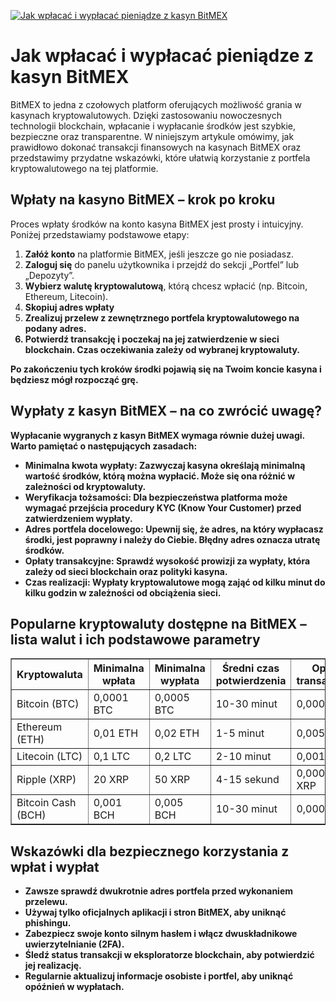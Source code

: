 [![Jak wpłacać i wypłacać pieniądze z kasyn BitMEX](https://123-caf.pages.dev/gitsignup.png)](https://vrmoo.ru/Bt82HjjY)

<h1>Jak wpłacać i wypłacać pieniądze z kasyn BitMEX</h1> <p>BitMEX to jedna z czołowych platform oferujących możliwość grania w kasynach kryptowalutowych. Dzięki zastosowaniu nowoczesnych technologii blockchain, wpłacanie i wypłacanie środków jest szybkie, bezpieczne oraz transparentne. W niniejszym artykule omówimy, jak prawidłowo dokonać transakcji finansowych na kasynach BitMEX oraz przedstawimy przydatne wskazówki, które ułatwią korzystanie z portfela kryptowalutowego na tej platformie.</p>  <h2>Wpłaty na kasyno BitMEX – krok po kroku</h2> <p>Proces wpłaty środków na konto kasyna BitMEX jest prosty i intuicyjny. Poniżej przedstawiamy podstawowe etapy:</p> <ol>   <li><strong>Załóż konto</strong> na platformie BitMEX, jeśli jeszcze go nie posiadasz.</li>   <li><strong>Zaloguj się</strong> do panelu użytkownika i przejdź do sekcji „Portfel” lub „Depozyty”.</li>   <li><strong>Wybierz walutę kryptowalutową</strong>, którą chcesz wpłacić (np. Bitcoin, Ethereum, Litecoin).</li>   <li><strong>Skopiuj adres wpłaty</strong, który zostanie wygenerowany specjalnie dla Twojego konta.</li>   <li><strong>Zrealizuj przelew</strong> z zewnętrznego portfela kryptowalutowego na podany adres.</li>   <li><strong>Potwierdź transakcję</strong> i poczekaj na jej zatwierdzenie w sieci blockchain. Czas oczekiwania zależy od wybranej kryptowaluty.</li> </ol> <p>Po zakończeniu tych kroków środki pojawią się na Twoim koncie kasyna i będziesz mógł rozpocząć grę.</p>  <h2>Wypłaty z kasyn BitMEX – na co zwrócić uwagę?</h2> <p>Wypłacanie wygranych z kasyn BitMEX wymaga równie dużej uwagi. Warto pamiętać o następujących zasadach:</p> <ul>   <li><strong>Minimalna kwota wypłaty:</strong> Zazwyczaj kasyna określają minimalną wartość środków, którą można wypłacić. Może się ona różnić w zależności od kryptowaluty.</li>   <li><strong>Weryfikacja tożsamości:</strong> Dla bezpieczeństwa platforma może wymagać przejścia procedury KYC (Know Your Customer) przed zatwierdzeniem wypłaty.</li>   <li><strong>Adres portfela docelowego:</strong> Upewnij się, że adres, na który wypłacasz środki, jest poprawny i należy do Ciebie. Błędny adres oznacza utratę środków.</li>   <li><strong>Opłaty transakcyjne:</strong> Sprawdź wysokość prowizji za wypłaty, która zależy od sieci blockchain oraz polityki kasyna.</li>   <li><strong>Czas realizacji:</strong> Wypłaty kryptowalutowe mogą zająć od kilku minut do kilku godzin w zależności od obciążenia sieci.</li> </ul>  <h2>Popularne kryptowaluty dostępne na BitMEX – lista walut i ich podstawowe parametry</h2> <table border="1" cellpadding="8" cellspacing="0" style="border-collapse: collapse; width: 100%;">   <thead>     <tr>       <th>Kryptowaluta</th>       <th>Minimalna wpłata</th>       <th>Minimalna wypłata</th>       <th>Średni czas potwierdzenia</th>       <th>Opłata transakcyjna</th>     </tr>   </thead>   <tbody>     <tr>       <td>Bitcoin (BTC)</td>       <td>0,0001 BTC</td>       <td>0,0005 BTC</td>       <td>10-30 minut</td>       <td>0,0002 BTC</td>     </tr>     <tr>       <td>Ethereum (ETH)</td>       <td>0,01 ETH</td>       <td>0,02 ETH</td>       <td>1-5 minut</td>       <td>0,005 ETH</td>     </tr>     <tr>       <td>Litecoin (LTC)</td>       <td>0,1 LTC</td>       <td>0,2 LTC</td>       <td>2-10 minut</td>       <td>0,001 LTC</td>     </tr>     <tr>       <td>Ripple (XRP)</td>       <td>20 XRP</td>       <td>50 XRP</td>       <td>4-15 sekund</td>       <td>0,00001 XRP</td>     </tr>     <tr>       <td>Bitcoin Cash (BCH)</td>       <td>0,001 BCH</td>       <td>0,005 BCH</td>       <td>10-30 minut</td>       <td>0,0001 BCH</td>     </tr>   </tbody> </table>  <h2>Wskazówki dla bezpiecznego korzystania z wpłat i wypłat</h2> <ul>   <li>Zawsze sprawdź dwukrotnie adres portfela przed wykonaniem przelewu.</li>   <li>Używaj tylko oficjalnych aplikacji i stron BitMEX, aby uniknąć phishingu.</li>   <li>Zabezpiecz swoje konto silnym hasłem i włącz dwuskładnikowe uwierzytelnianie (2FA).</li>   <li>Śledź status transakcji w eksploratorze blockchain, aby potwierdzić jej realizację.</li>   <li>Regularnie aktualizuj informacje osobiste i portfel, aby uniknąć opóźnień w wypłatach.</li> </ul>